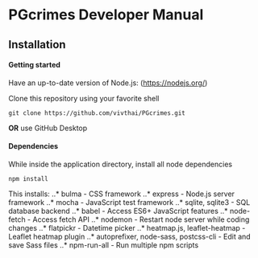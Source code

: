 # PGcrimes Developer Manual
 
## Installation

#### Getting started

Have an up-to-date version of Node.js: (https://nodejs.org/)

Clone this repository using your favorite shell

```github
git clone https://github.com/vivthai/PGcrimes.git
```


**OR** use GitHub Desktop

#### Dependencies

While inside the application directory, install all node dependencies

```npm
npm install
```

This installs:
..* bulma - CSS framework
..* express - Node.js server framework
..* mocha - JavaScript test framework
..* sqlite, sqlite3 - SQL database backend
..* babel - Access ES6+ JavaScript features
..* node-fetch - Access fetch API
..* nodemon - Restart node server while coding changes
..* flatpickr - Datetime picker
..* heatmap.js, leaflet-heatmap - Leaflet heatmap plugin
..* autoprefixer, node-sass, postcss-cli - Edit and save Sass files
..* npm-run-all - Run multiple npm scripts
